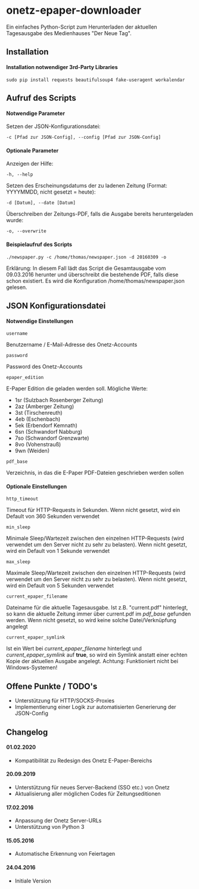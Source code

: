 # onetz-epaper-downloader
Ein einfaches Python-Script zum Herunterladen der aktuellen Tagesausgabe des Medienhauses "Der Neue Tag".

## Installation
#### Installation notwendiger 3rd-Party Libraries
```
sudo pip install requests beautifulsoup4 fake-useragent workalendar
```

## Aufruf des Scripts
#### Notwendige Parameter
Setzen der JSON-Konfigurationsdatei:
```
-c [Pfad zur JSON-Config], --config [Pfad zur JSON-Config]
```

#### Optionale Parameter
Anzeigen der Hilfe:
```
-h, --help
```
Setzen des Erscheinungsdatums der zu ladenen Zeitung (Format: YYYYMMDD, nicht gesetzt = heute):
```
-d [Datum], --date [Datum]
```
Überschreiben der Zeitungs-PDF, falls die Ausgabe bereits heruntergeladen wurde:
```
-o, --overwrite
```

#### Beispielaufruf des Scripts
```
./newspaper.py -c /home/thomas/newspaper.json -d 20160309 -o
```
Erklärung:
In diesem Fall lädt das Script die Gesamtausgabe vom 09.03.2016 herunter und überschreibt die bestehende PDF, falls diese schon existiert. Es wird die Konfiguration /home/thomas/newspaper.json gelesen.

## JSON Konfigurationsdatei
#### Notwendige Einstellungen
```
username
```
Benutzername / E-Mail-Adresse des Onetz-Accounts
```
password
```
Password des Onetz-Accounts
```
epaper_edition
```
E-Paper Edition die geladen werden soll. Mögliche Werte:
* 1sr (Sulzbach Rosenberger Zeitung)
* 2az (Amberger Zeitung)
* 3st (Tirschenreuth)
* 4eb (Eschenbach)
* 5ek (Erbendorf Kemnath)
* 6sn (Schwandorf Nabburg)
* 7so (Schwandorf Grenzwarte)
* 8vo (Vohenstrauß)
* 9wn (Weiden)
```
pdf_base
```
Verzeichnis, in das die E-Paper PDF-Dateien geschrieben werden sollen

#### Optionale Einstellungen
```
http_timeout
```
Timeout für HTTP-Requests in Sekunden. Wenn nicht gesetzt, wird ein Default von 360 Sekunden verwendet
```
min_sleep
```
Minimale Sleep/Wartezeit zwischen den einzelnen HTTP-Requests (wird verwendet um den Server nicht zu sehr zu belasten). Wenn nicht gesetzt, wird ein Default von 1 Sekunde verwendet
```
max_sleep
```
Maximale Sleep/Wartezeit zwischen den einzelnen HTTP-Requests (wird verwendet um den Server nicht zu sehr zu belasten). Wenn nicht gesetzt, wird ein Default von 5 Sekunden verwendet
```
current_epaper_filename
```
Dateiname für die aktuelle Tagesausgabe. Ist z.B. "current.pdf" hinterlegt, so kann die aktuelle Zeitung immer über current.pdf im *pdf_base* gefunden werden. Wenn nicht gesetzt, so wird keine solche Datei/Verknüpfung angelegt
```
current_epaper_symlink
```
Ist ein Wert bei *current_epaper_filename* hinterlegt und *current_epaper_symlink* auf **true**, so wird ein Symlink anstatt einer echten Kopie der aktuellen Ausgabe angelegt. Achtung: Funktioniert nicht bei Windows-Systemen!

## Offene Punkte / TODO's
- Unterstützung für HTTP/SOCKS-Proxies
- Implementierung einer Logik zur automatisierten Generierung der JSON-Config

## Changelog

#### 01.02.2020
- Kompatibilität zu Redesign des Onetz E-Paper-Bereichs

#### 20.09.2019
- Unterstützung für neues Server-Backend (SSO etc.) von Onetz
- Aktualisierung aller möglichen Codes für Zeitungseditionen

#### 17.02.2016
- Anpassung der Onetz Server-URLs
- Unterstützung von Python 3

#### 15.05.2016
- Automatische Erkennung von Feiertagen

#### 24.04.2016
- Initiale Version
